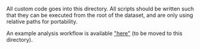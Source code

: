 All custom code goes into this directory. All scripts should be written such
that they can be executed from the root of the dataset, and are only using
relative paths for portability.

An example analysis workflow is available ["here"](https://github.com/gshafiei/rbc_data_analysis) (to be moved to this directory).
